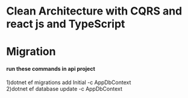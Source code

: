 # Clean Architecture with CQRS and react js and TypeScript 

# Migration
#### run these commands in api project <br/>
1)dotnet ef migrations add Initial  -c AppDbContext <br/>
2)dotnet ef database update -c AppDbContext <br/>
